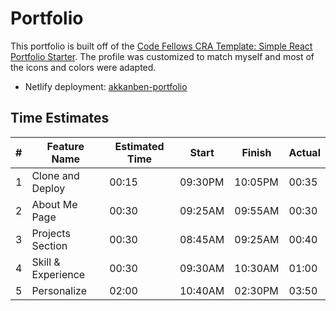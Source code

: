 # Portfolio

This portfolio is built off of the [Code Fellows CRA Template: Simple React Portfolio Starter](https://www.npmjs.com/package/cra-template-react-portfolio). The profile was customized to match myself and most of the icons and colors were adapted.

- Netlify deployment: [akkanben-portfolio](https://akkanben-portfolio.netlify.app/)

## Time Estimates

| # | Feature Name       | Estimated Time |  Start   | Finish  | Actual |
| - | ------------------ | -------------- | -------- | ------- | ------ |
| 1 | Clone and Deploy   | 00:15          | 09:30PM  | 10:05PM | 00:35  |
| 2 | About Me Page      | 00:30          | 09:25AM  | 09:55AM | 00:30  |
| 3 | Projects Section   | 00:30          | 08:45AM  | 09:25AM | 00:40  |
| 4 | Skill & Experience | 00:30          | 09:30AM  | 10:30AM | 01:00  |
| 5 | Personalize        | 02:00          | 10:40AM  | 02:30PM | 03:50  |

